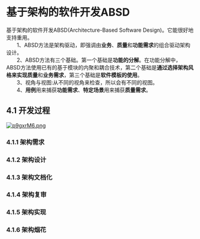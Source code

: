 # 基于架构的软件开发ABSD
基于架构的软件开发ABSD(Architecture-Based Software Design)。它能很好地支持重用。\
&emsp;&emsp;1、ABSD方法是架构驱动，即强调由**业务**、**质量**和**功能需求**的组合驱动架构设计。\
&emsp;&emsp;2、ABSD方法有三个基础。第一个基础是**功能的分解**。在功能分解中，ABSD方法使用已有的基于模块的内聚和耦合技术，第二个基础是**通过选择架构风格来实现质量**和**业务需求**，第三个基础是**软件模板的使用**。\
&emsp;&emsp;3、视角与视图:从不同的视角来检查，所以会有不同的视图。\
&emsp;&emsp;4、**用例**用来捕获**功能需求**、**特定场景**用来捕获**质量需求**。
## 4.1 开发过程

[![p9gxrM6.png](https://s1.ax1x.com/2023/05/15/p9gxrM6.png)](https://imgse.com/i/p9gxrM6)
### 4.1.1 架构需求
### 4.1.2 架构设计
### 4.1.3 架构文档化
### 4.1.4 架构复审
### 4.1.5 架构实现
### 4.1.6 架构烟花